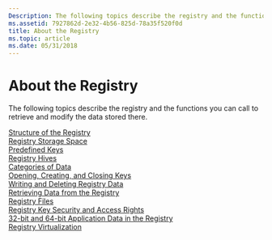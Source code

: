 ```yaml
---
Description: The following topics describe the registry and the functions you can call to retrieve and modify the data stored there.
ms.assetid: 7927862d-2e32-4b56-825d-78a35f520f0d
title: About the Registry
ms.topic: article
ms.date: 05/31/2018
---
```


# About the Registry

The following topics describe the registry and the functions you can call to retrieve and modify the data stored there.

<dl>

[Structure of the Registry](structure-of-the-registry.md)  
[Registry Storage Space](registry-storage-space.md)  
[Predefined Keys](predefined-keys.md)  
[Registry Hives](registry-hives.md)  
[Categories of Data](categories-of-data.md)  
[Opening, Creating, and Closing Keys](opening-creating-and-closing-keys.md)  
[Writing and Deleting Registry Data](writing-and-deleting-registry-data.md)  
[Retrieving Data from the Registry](retrieving-data-from-the-registry.md)  
[Registry Files](registry-files.md)  
[Registry Key Security and Access Rights](registry-key-security-and-access-rights.md)  
[32-bit and 64-bit Application Data in the Registry](32-bit-and-64-bit-application-data-in-the-registry.md)  
[Registry Virtualization](registry-virtualization.md)  
</dl>

 

 



